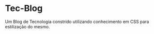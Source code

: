 # Tec-Blog
 Um Blog de Tecnologia constrído utilizando conhecimento em CSS para estilização do mesmo.
